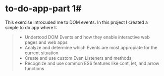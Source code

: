 # to-do-app-part 1#
This exercise introcuded me to DOM events. In this project I created a simple to do app where I: 

> * Undertood DOM Events and how they enable interactive web pages and web apps
> * Analyze and determine which Events are most appropiate for the current situation
> * Create and use custom Even Listeners and methods
> * Recognize and use common ES6 features like cont, let, and arrow functions
